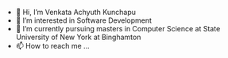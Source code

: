- 👋 Hi, I’m Venkata Achyuth Kunchapu
- 👀 I’m interested in Software Development
- 🌱 I’m currently pursuing masters in Computer Science at State University of New York at Binghamton
- 📫 How to reach me ...

<!---
achyuthkunchapu/achyuthkunchapu is a ✨ special ✨ repository because its `README.md` (this file) appears on your GitHub profile.
You can click the Preview link to take a look at your changes.
--->
